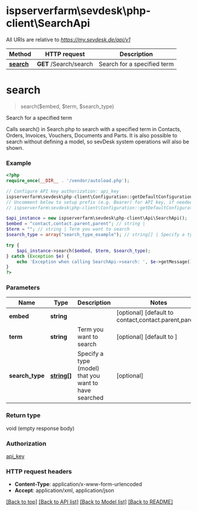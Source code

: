# ispserverfarm\sevdesk\php-client\SearchApi

All URIs are relative to *https://my.sevdesk.de/api/v1*

Method | HTTP request | Description
------------- | ------------- | -------------
[**search**](SearchApi.md#search) | **GET** /Search/search | Search for a specified term


# **search**
> search($embed, $term, $search_type)

Search for a specified term

Calls search() in Search.php to search with a specified term in Contacts, Orders, Invoices, Vouchers, Documents and Parts.    It is also possible to search without defining a model, so sevDesk system operations will also be shown.

### Example
```php
<?php
require_once(__DIR__ . '/vendor/autoload.php');

// Configure API key authorization: api_key
ispserverfarm\sevdesk\php-client\Configuration::getDefaultConfiguration()->setApiKey('token', 'YOUR_API_KEY');
// Uncomment below to setup prefix (e.g. Bearer) for API key, if needed
// ispserverfarm\sevdesk\php-client\Configuration::getDefaultConfiguration()->setApiKeyPrefix('token', 'Bearer');

$api_instance = new ispserverfarm\sevdesk\php-client\Api\SearchApi();
$embed = "contact,contact.parent,parent"; // string | 
$term = ""; // string | Term you want to search
$search_type = array("search_type_example"); // string[] | Specify a type (model) that you want to have searched

try {
    $api_instance->search($embed, $term, $search_type);
} catch (Exception $e) {
    echo 'Exception when calling SearchApi->search: ', $e->getMessage(), PHP_EOL;
}
?>
```

### Parameters

Name | Type | Description  | Notes
------------- | ------------- | ------------- | -------------
 **embed** | **string**|  | [optional] [default to contact,contact.parent,parent]
 **term** | **string**| Term you want to search | [optional] [default to ]
 **search_type** | [**string[]**](../Model/string.md)| Specify a type (model) that you want to have searched | [optional]

### Return type

void (empty response body)

### Authorization

[api_key](../../README.md#api_key)

### HTTP request headers

 - **Content-Type**: application/x-www-form-urlencoded
 - **Accept**: application/xml, application/json

[[Back to top]](#) [[Back to API list]](../../README.md#documentation-for-api-endpoints) [[Back to Model list]](../../README.md#documentation-for-models) [[Back to README]](../../README.md)

